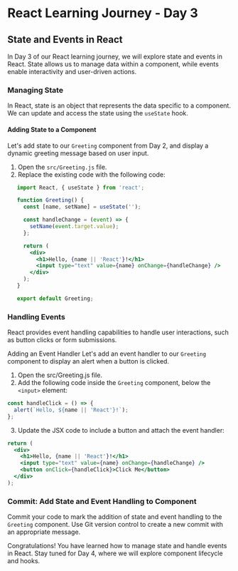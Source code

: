 # React Learning Journey - Day 3

## State and Events in React

In Day 3 of our React learning journey, we will explore state and events in React. State allows us to manage data within a component, while events enable interactivity and user-driven actions.

### Managing State

In React, state is an object that represents the data specific to a component. We can update and access the state using the `useState` hook.

#### Adding State to a Component

Let's add state to our `Greeting` component from Day 2, and display a dynamic greeting message based on user input.

1. Open the `src/Greeting.js` file.
2. Replace the existing code with the following code:

```jsx
   import React, { useState } from 'react';

   function Greeting() {
     const [name, setName] = useState('');

     const handleChange = (event) => {
       setName(event.target.value);
     };

     return (
       <div>
         <h1>Hello, {name || 'React'}!</h1>
         <input type="text" value={name} onChange={handleChange} />
       </div>
     );
   }

   export default Greeting;
```
### Handling Events
React provides event handling capabilities to handle user interactions, such as button clicks or form submissions.

Adding an Event Handler
Let's add an event handler to our `Greeting` component to display an alert when a button is clicked.

1. Open the src/Greeting.js file.
2. Add the following code inside the `Greeting` component, below the `<input>` element:
```jsx
const handleClick = () => {
  alert(`Hello, ${name || 'React'}!`);
};
```
3. Update the JSX code to include a button and attach the event handler:
```jsx
return (
  <div>
    <h1>Hello, {name || 'React'}!</h1>
    <input type="text" value={name} onChange={handleChange} />
    <button onClick={handleClick}>Click Me</button>
  </div>
);
```
### Commit: Add State and Event Handling to Component
Commit your code to mark the addition of state and event handling to the `Greeting` component. Use Git version control to create a new commit with an appropriate message.

Congratulations! You have learned how to manage state and handle events in React. Stay tuned for Day 4, where we will explore component lifecycle and hooks.


